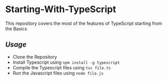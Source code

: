 # Starting-With-TypeScript
This repository covers the most of the features of TypeScript starting from the Basics

## _Usage_
- Clone the Repository
- Install Typescript using ``` npm install -g typescript ```
- Compile the Typescript files using ``` tsc file.ts ```
- Run the Javascript files using ``` node file.js ```
